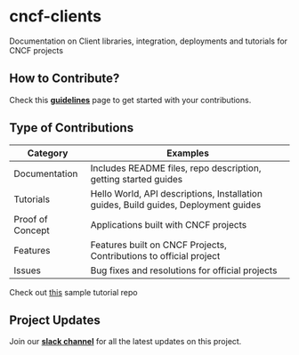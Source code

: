 # cncf-clients
Documentation on Client libraries, integration, deployments and tutorials for CNCF projects

## How to Contribute?

Check this **[guidelines](https://github.com/Verizon-Geeks/cncf-clients/blob/master/CONTRIBUTIONS.md)** page to get started with your contributions.

## Type of Contributions

| Category         | Examples                                                                            |
|------------------|-------------------------------------------------------------------------------------|
| Documentation    | Includes README files,    repo description,    getting started guides               |
| Tutorials        | Hello World, API descriptions, Installation guides, Build guides, Deployment guides |
| Proof of Concept | Applications built with CNCF projects                                               |
| Features         | Features built on CNCF Projects, Contributions to official project                  |
| Issues           | Bug fixes and resolutions for official projects                                     |

Check out [this](https://github.com/Verizon-Geeks/opentracing-tutorial) sample tutorial repo

## Project Updates

Join our **[slack channel](https://join.slack.com/t/verizongeeks/shared_invite/enQtNzY5MzE4MzIwNDgwLWFkNDc3Njc2NTM5MmQ3MWU0M2M1YjFmZTkwODhiYzczMzU1ZGViZGNlYjFkZTk5NWJiODQyNDAxMDYzMjYyNDU)** for all the latest updates on this project.
